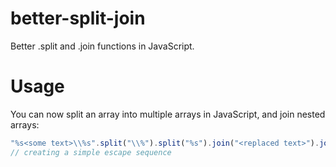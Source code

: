 # better-split-join
 Better .split and .join functions in JavaScript.

# Usage
You can now split an array into multiple arrays in JavaScript, and join nested arrays:
```js
"%s<some text>\\%s".split("\\%").split("%s").join("<replaced text>").join("%") === "<replaced text><some text>%s"
// creating a simple escape sequence
```
